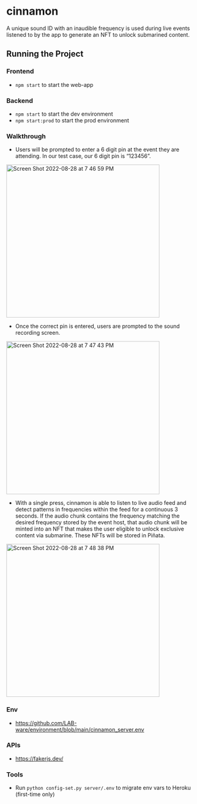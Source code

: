 # cinnamon

A unique sound ID with an inaudible frequency is used during live events listened to by the app to generate an NFT to unlock submarined content.

## Running the Project

### Frontend

* `npm start` to start the web-app

### Backend

* `npm start` to start the dev environment
* `npm start:prod` to start the prod environment

### Walkthrough

* Users will be prompted to enter a 6 digit pin at the event they are attending. In our test case, our 6 digit pin is “123456”.
<img width="auto" height="400" alt="Screen Shot 2022-08-28 at 7 46 59 PM" src="https://user-images.githubusercontent.com/90666446/187102648-70b7843f-3270-4b2f-be46-cb33192141e3.png">

* Once the correct pin is entered, users are prompted to the sound recording screen.  
<img width="auto" height="400" alt="Screen Shot 2022-08-28 at 7 47 43 PM" src="https://user-images.githubusercontent.com/90666446/187102684-8b8fa8f0-ad50-4328-b87f-eae30d6dfe4e.png">

* With a single press, cinnamon is able to listen to live audio feed and detect patterns in frequencies within the feed for a continuous 3 seconds. If the audio chunk contains the frequency matching the desired frequency stored by the event host, that audio chunk will be minted into an NFT that makes the user eligible to unlock exclusive content via submarine. These NFTs will be stored in Piñata. 
<img width="auto" height="400" alt="Screen Shot 2022-08-28 at 7 48 38 PM" src="https://user-images.githubusercontent.com/90666446/187102745-edbc5430-b610-40f5-ba63-7cc6e764bc21.png">



### Env

* https://github.com/LAB-ware/environment/blob/main/cinnamon_server.env

### APIs

* https://fakerjs.dev/

### Tools

* Run `python config-set.py server/.env` to migrate env vars to Heroku (first-time only)
